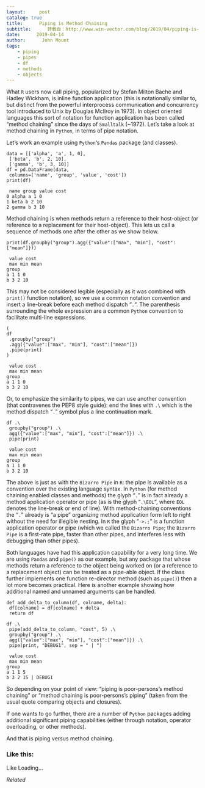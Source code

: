 ```yaml
---
layout:     post
catalog: true
title:      Piping is Method Chaining
subtitle:      转载自：http://www.win-vector.com/blog/2019/04/piping-is-method-chaining/
date:      2019-04-14
author:      John Mount
tags:
    - piping
    - pipes
    - df
    - methods
    - objects
---
```


What `R` users now call piping, popularized by Stefan Milton Bache and Hadley Wickham, is inline function application (this is notationally similar to, but distinct from the powerful interprocess communication and concurrency tool introduced to Unix by Douglas McIlroy in 1973). In object oriented languages this sort of notation for function application has been called “method chaining” since the days of `Smalltalk` (~1972). Let’s take a look at method chaining in `Python`, in terms of pipe notation.



Let’s work an example using `Python`‘s `Pandas` package (and classes).

```
data = [['alpha', 'a', 1, 0], 
 ['beta', 'b', 2, 10], 
 ['gamma', 'b', 3, 10]]
df = pd.DataFrame(data, 
 columns=['name', 'group', 'value', 'cost'])
print(df)
```

```
 name group value cost
0 alpha a 1 0
1 beta b 2 10
2 gamma b 3 10
```

Method chaining is when methods return a reference to their host-object (or reference to a replacement for their host-object). This lets us call a sequence of methods one after the other as we show below.

```
print(df.groupby("group").agg({"value":["max", "min"], "cost":["mean"]}))
```

```
 value cost
 max min mean
group 
a 1 1 0
b 3 2 10
```

This may not be considered legible (especially as it was combined with `print()` function notation), so we use a common notation convention and insert a line-break before each method dispatch “`.`“. The parenthesis surrounding the whole expression are a common `Python` convention to facilitate multi-line expressions.

```
( 
df 
 .groupby("group")
 .agg({"value":["max", "min"], "cost":["mean"]}) 
 .pipe(print)
)
```

```
 value cost
 max min mean
group 
a 1 1 0
b 3 2 10
```

Or, to emphasize the similarity to pipes, we can use another convention (that contravenes the PEP8 style guide): end the lines with `.\` which is the method dispatch “`.`” symbol plus a line continuation mark.

```
df .\
 groupby("group") .\
 agg({"value":["max", "min"], "cost":["mean"]}) .\
 pipe(print)
```

```
 value cost
 max min mean
group 
a 1 1 0
b 3 2 10
```

The above is just as with the `Bizarro Pipe` in `R`: the pipe is available as a convention over the existing language syntax. In `Python` (for method chaining enabled classes and methods) the glyph “`.`” is in fact already a method application operator or pipe (as is the glyph “`.\EOL`“, where `EOL` denotes the line-break or end of line). With method-chaining conventions the “`.`” already is “a pipe” organizing method application form left to right without the need for illegible nesting. In `R` the glyph “`->.;`” is a function application operator or pipe (which we called the `Bizarro Pipe`; the `Bizarro Pipe` is a first-rate pipe, faster than other pipes, and interferes less with debugging than other pipes).

Both languages have had this application capability for a very long time. We are using `Pandas` and `pipe()` as our example, but any package that whose methods return a reference to the object being worked on (or a reference to a replacement object) can be treated as a pipe-able object. If the class further implements one function re-director method (such as `pipe()`) then a lot more becomes practical. Here is another example showing how additional named and unnamed arguments can be handled.

```
def add_delta_to_column(df, colname, delta):
 df[colname] = df[colname] + delta
 return df
```

```
df .\
 pipe(add_delta_to_column, "cost", 5) .\
 groupby("group") .\
 agg({"value":["max", "min"], "cost":["mean"]}) .\
 pipe(print, "DEBUG1", sep = " | ")
```

```
 value cost
 max min mean
group 
a 1 1 5
b 3 2 15 | DEBUG1
```

So depending on your point of view: “piping is poor-persons’s method chaining” or “method chaining is poor-persons’s piping” (taken from the usual quote comparing objects and closures).

If one wants to go further, there are a number of `Python` packages adding additional significant piping capabilities (either through notation, operator overloading, or other methods).

And that is piping versus method chaining.

### Like this:

Like Loading...


*Related*

